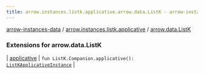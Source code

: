 ```yaml
---
title: arrow.instances.listk.applicative.arrow.data.ListK - arrow-instances-data
---
```


[arrow-instances-data](../../index.html) / [arrow.instances.listk.applicative](../index.html) / [arrow.data.ListK](./index.html)

### Extensions for arrow.data.ListK

| [applicative](applicative.html) | `fun ListK.Companion.applicative(): `[`ListKApplicativeInstance`](../../arrow.instances/-list-k-applicative-instance/index.html) |

